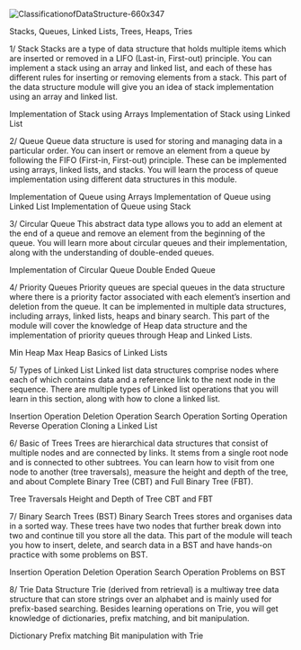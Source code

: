 
![ClassificationofDataStructure-660x347](https://github.com/user-attachments/assets/51fc6952-e774-461f-a48c-5a84257f9b2c)


Stacks, Queues, Linked Lists, Trees, Heaps, Tries



1/ Stack
Stacks are a type of data structure that holds multiple items which are inserted or removed in a LIFO (Last-in, First-out) principle. You can implement a stack using an array and linked list, and each of these has different rules for inserting or removing elements from a stack. This part of the data structure module will give you an idea of stack implementation using an array and linked list.

Implementation of Stack using Arrays
Implementation of Stack using Linked List



2/ Queue
Queue data structure is used for storing and managing data in a particular order. You can insert or remove an element from a queue by following the FIFO (First-in, First-out) principle. These can be implemented using arrays, linked lists, and stacks. You will learn the process of queue implementation using different data structures in this module.

Implementation of Queue using Arrays
Implementation of Queue using Linked List
Implementation of Queue using Stack



3/ Circular Queue
This abstract data type allows you to add an element at the end of a queue and remove an element from the beginning of the queue. You will learn more about circular queues and their implementation, along with the understanding of double-ended queues. 

Implementation of Circular Queue
Double Ended Queue



4/ Priority Queues
Priority queues are special queues in the data structure where there is a priority factor associated with each element’s insertion and deletion from the queue. It can be implemented in multiple data structures, including arrays, linked lists, heaps and binary search. This part of the module will cover the knowledge of Heap data structure and the implementation of priority queues through Heap and Linked Lists. 

Min Heap
Max Heap
Basics of Linked Lists

5/ Types of Linked List
Linked list data structures comprise nodes where each of which contains data and a reference link to the next node in the sequence. There are multiple types of Linked list operations that you will learn in this section, along with how to clone a linked list.

Insertion Operation
Deletion Operation
Search Operation
Sorting Operation
Reverse Operation
Cloning a Linked List

6/ Basic of Trees
Trees are hierarchical data structures that consist of multiple nodes and are connected by links. It stems from a single root node and is connected to other subtrees. You can learn how to visit from one node to another (tree traversals), measure the height and depth of the tree, and about Complete Binary Tree (CBT) and Full Binary Tree (FBT).

Tree Traversals
Height and Depth of Tree
CBT and FBT

7/ Binary Search Trees (BST)
Binary Search Trees stores and organises data in a sorted way. These trees have two nodes that further break down into two and continue till you store all the data. This part of the module will teach you how to insert, delete, and search data in a BST and have hands-on practice with some problems on BST.

Insertion Operation
Deletion Operation
Search Operation
Problems on BST

8/ Trie Data Structure
Trie (derived from retrieval) is a multiway tree data structure that can store strings over an alphabet and is mainly used for prefix-based searching. Besides learning operations on Trie, you will get knowledge of dictionaries, prefix matching, and bit manipulation.

Dictionary
Prefix matching
Bit manipulation with Trie
